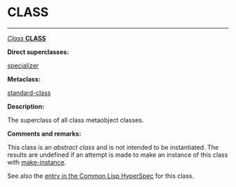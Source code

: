 CLASS
=====

------------------------------------------------------------------------

[*Class* **CLASS**]()

**Direct superclasses:**

[]()[specializer](class-specializer.md)

**Metaclass:**

[standard-class](class-standard-class.md)

**Description:**

The superclass of all class metaobject classes.

**Comments and remarks:**

This class is an *abstract class* and is not intended to be instantiated. The results are undefined if an attempt is made to make an instance of this class with [make-instance](make-instance.md).

See also the [entry in the Common Lisp HyperSpec](http://www.lispworks.com/documentation/HyperSpec/Body/t_class.htm#class) for this class.
